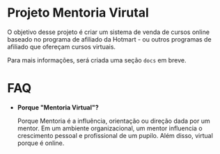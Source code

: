 # Projeto Mentoria Virutal

<!-- [![Build Status](https://travis-ci.org/dataprev/ideax.svg?branch=dev)](https://travis-ci.org/dataprev/ideax) -->

O objetivo desse projeto é criar um sistema de venda de cursos online baseado no programa de afiliado da Hotmart - ou outros programas de afiliado que ofereçam cursos virtuais.

Para mais informações, será criada uma seção ```docs``` em breve.

# FAQ

* **Porque "Mentoria Virtual"?**

   Porque Mentoria é a influência, orientação ou direção dada por um mentor. Em um ambiente organizacional, um mentor influencia o crescimento pessoal e profissional de um pupilo. Além disso, virtual porque é online.
